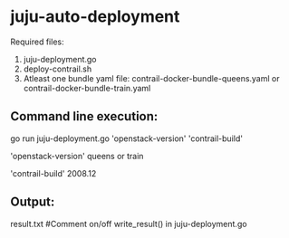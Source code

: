 # juju-auto-deployment
Required files:
1. juju-deployment.go
2. deploy-contrail.sh
3. Atleast one bundle yaml file: contrail-docker-bundle-queens.yaml or contrail-docker-bundle-train.yaml


Command line execution:
-----------------------
go run juju-deployment.go 'openstack-version' 'contrail-build'

'openstack-version'
 queens
 or
 train

'contrail-build'
 2008.12 
 
 Output:
 -------
 result.txt
 #Comment on/off write_result() in juju-deployment.go

